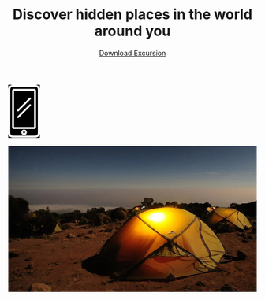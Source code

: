 <html lang="en">
<head>
    <link rel="stylesheet" type="text/css" href="style.css">
    <meta charset="UTF-8">
    <meta name="viewport" content="width=device-width, initial-scale=1.0">
    <title>Excursions</title>
</head>
  
<body>
<!-- Header -->
<header>
    <h1>Discover hidden places in the world around you</h1>
    <a href="#" class="download">Download Excursion</a>
</header>
    
<!-- Mobile Content -->
<div class="mobile">
    <p>
        <img src="images/phone.png">
    </p>
    <p>
        <img src="images/camp.jpg">
    </p>
</div>
</body>  
</html>
